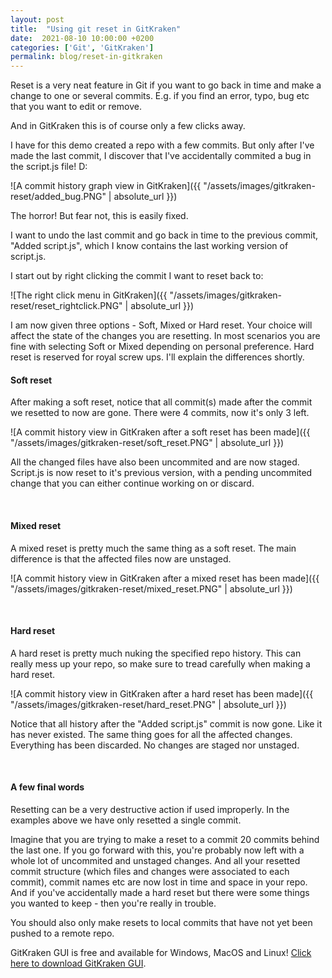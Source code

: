 ```yaml
---
layout: post
title:  "Using git reset in GitKraken"
date:  2021-08-10 10:00:00 +0200
categories: ['Git', 'GitKraken']
permalink: blog/reset-in-gitkraken
---
```


Reset is a very neat feature in Git if you want to go back in time and make a change to one or several commits. E.g. if you find an error,
typo, bug etc that you want to edit or remove.

And in GitKraken this is of course only a few clicks away.

I have for this demo created a repo with a few commits. But only after I've made the last commit, I discover that I've accidentally
commited a bug in the script.js file! D:

![A commit history graph view in GitKraken]({{ "/assets/images/gitkraken-reset/added_bug.PNG" | absolute_url }})

The horror! But fear not, this is easily fixed.

I want to undo the last commit and go back in time to the previous commit, "Added script.js", which I know contains the last working version
of script.js.

I start out by right clicking the commit I want to reset back to:

![The right click menu in GitKraken]({{ "/assets/images/gitkraken-reset/reset_rightclick.PNG" | absolute_url }})

I am now given three options - Soft, Mixed or Hard reset. Your choice will affect the state of the changes you are resetting.
In most scenarios you are fine with selecting Soft or Mixed depending on personal preference. Hard reset is reserved for royal
screw ups. I'll explain the differences shortly.
<br>
<h4>Soft reset</h4>

After making a soft reset, notice that all commit(s) made after the commit we resetted to now are gone. There were 4 commits, now
it's only 3 left.

![A commit history view in GitKraken after a soft reset has been made]({{ "/assets/images/gitkraken-reset/soft_reset.PNG" | absolute_url }})

All the changed files have also been uncommited and are now staged. Script.js is now reset to it's previous version, with a pending uncommited change
that you can either continue working on or discard.

<br>
<h4>Mixed reset</h4>

A mixed reset is pretty much the same thing as a soft reset. The main difference is that the affected files now are unstaged.

![A commit history view in GitKraken after a mixed reset has been made]({{ "/assets/images/gitkraken-reset/mixed_reset.PNG" | absolute_url }})

<br>
<h4>Hard reset</h4>

A hard reset is pretty much nuking the specified repo history. This can really mess up your repo, so make sure to tread carefully
when making a hard reset.

![A commit history view in GitKraken after a hard reset has been made]({{ "/assets/images/gitkraken-reset/hard_reset.PNG" | absolute_url }})

Notice that all history after the "Added script.js" commit is now gone. Like it has never existed. The same thing goes for all the affected
changes. Everything has been discarded. No changes are staged nor unstaged.

<br>
<h4>A few final words</h4>

Resetting can be a very destructive action if used improperly. In the examples above we have only resetted a single commit.

Imagine that you are trying to make a reset to a commit 20 commits behind the last one. If you go forward with this, you're probably now left with
a whole lot of uncommited and unstaged changes. And all your resetted commit structure (which files and changes were associated to each commit),
commit names etc are now lost in time and space in your repo. And if you've accidentally made a hard reset but there were some things you wanted to keep - then you're really in trouble.

You should also only make resets to local commits that have not yet been pushed to a remote repo.

GitKraken GUI is free and available for Windows, MacOS and Linux! [Click here to download GitKraken GUI][download-link].

[download-link]: https://www.gitkraken.com/download